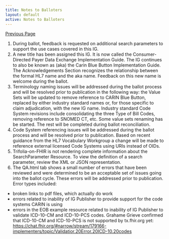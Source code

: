 ```yaml
---
title: Notes to Balloters
layout: default
active: Notes to Balloters
---
```


[Previous Page](Examples.html)

1. During ballot, feedback is requested on additional search parameters to support the use cases covered in this IG. 
2. A new title has been assigned this IG. It is now called the Consumer-Directed Payer Data Exchange Implementation Guide. The IG continues to also be known as (aka) the Carin Blue Button Implementation Guide. The Acknowledgements Section recognizes the relationship between the formal HL7 name and the aka name. Feedback on this new name is welcome during the ballot. 
3. Terminology naming issues will be addressed during the ballot process and will be resolved prior to publication in the following way: the Value Sets will be updated to remove reference to CARIN Blue Button, replaced by either industry standard names or, for those specific to claim adjudication, with the new IG name.  Industry standard Code System revisions include consolidating the three Type of Bill Codes, removing reference to SNOMED CT, etc.  Some value sets renaming has be started. The rest will be completed during ballot reconciliation.
4. Code System referencing issues will be addressed during the ballot process and will be resolved prior to publication. Based on recent guidance from the HL7 Vocabulary Workgroup a change will be made to reference external licensed Code Systems using URIs instead of OIDs.
5. Trifolia-on-FHIR is not rendering complete information about the SearchParameter Resource.  To view the definition of a search parameter, review the XML or JSON representation.
6. The QA.html tab shows a small number of errors that have been reviewed and were determined to be an acceptable set of issues going into the ballot cycle.  These errors will be addressed prior to publication.  Error types included: 
* broken links to pdf files, which actually do work
* errors related to inability of IG Publisher to provide support for the code systems CARIN is using
* errors in the EOB example resource related to inability of IG Publisher to  validate ICD-10-CM and ICD-10-PCS codes. Grahame Grieve confirmed that ICD-10-CM and ICD-10-PCS is not supported by tx.fhir.org yet: https://chat.fhir.org/#narrow/stream/179166-implementers/topic/Validatior.20Error.20ICD-10.20codes

